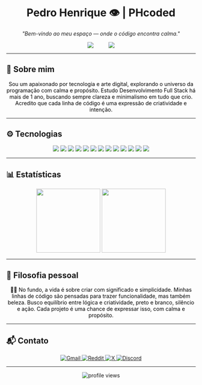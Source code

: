 <h1 align="center">Pedro Henrique 👁️ | PHcoded</h1>

<p align="center"><i>"Bem-vindo ao meu espaço — onde o código encontra calma."</i></p>

<p align="center" style="display: flex; justify-content: center; gap: 40px; align-items: center;">

  <!-- Animação principal -->
  <img src="https://readme-typing-svg.demolab.com?font=Fira+Code&size=22&pause=1000&color=000000&center=true&vCenter=true&width=500&lines=Arte+que+ganha+vida+em+linhas;L%C3%B3gica+e+alma+em+harmonia;Preto,+branco+e+inten%C3%A7%C3%A3o;Sil%C3%AAncio+que+cria;Fluxo,+foco+e+simplicidade" />

  <!-- Selo raro "coded by PH" -->
  <img src="https://readme-typing-svg.demolab.com?font=Fira+Code&size=16&pause=8000&color=FF0000&center=true&vCenter=true&width=150&lines=coded+by+PH" />

</p>

---

## 🧭 Sobre mim

<p align="center" style="color: black; max-width: 600px;">
  Sou um apaixonado por tecnologia e arte digital, explorando o universo da programação com calma e propósito.  
  Estudo Desenvolvimento Full Stack há mais de 1 ano, buscando sempre clareza e minimalismo em tudo que crio.  
  Acredito que cada linha de código é uma expressão de criatividade e intenção.
</p>

---

## ⚙️ Tecnologias

<div align="center">
  <img src="https://img.shields.io/badge/HTML5-000000?style=for-the-badge&logo=html5&logoColor=white"/>
  <img src="https://img.shields.io/badge/CSS3-000000?style=for-the-badge&logo=css3&logoColor=white"/>
  <img src="https://img.shields.io/badge/JavaScript-000000?style=for-the-badge&logo=javascript&logoColor=white"/>
  <img src="https://img.shields.io/badge/Markdown-000000?style=for-the-badge&logo=markdown&logoColor=white"/>
  <img src="https://img.shields.io/badge/Node.js-000000?style=for-the-badge&logo=node.js&logoColor=white"/>
  <img src="https://img.shields.io/badge/Express.js-000000?style=for-the-badge&logo=express&logoColor=white"/>
  <img src="https://img.shields.io/badge/MongoDB-000000?style=for-the-badge&logo=mongodb&logoColor=white"/>
  <img src="https://img.shields.io/badge/JWT-000000?style=for-the-badge&logo=jsonwebtokens&logoColor=white"/>
  <img src="https://img.shields.io/badge/Git-000000?style=for-the-badge&logo=git&logoColor=white"/>
  <img src="https://img.shields.io/badge/GitHub-000000?style=for-the-badge&logo=github&logoColor=white"/>
  <img src="https://img.shields.io/badge/Vercel-000000?style=for-the-badge&logo=vercel&logoColor=white"/>
  <img src="https://img.shields.io/badge/Render-000000?style=for-the-badge&logo=render&logoColor=white"/>
  <img src="https://img.shields.io/badge/Netlify-000000?style=for-the-badge&logo=netlify&logoColor=white"/>
</div>

---

## 📊 Estatísticas

<div align="center">
  <img height="170" src="https://github-readme-stats.vercel.app/api?username=PHcoded&show_icons=true&theme=dark&hide_border=true&count_private=true&bg_color=FFFFFF&title_color=000000&icon_color=FF0000&text_color=000000" />
  <img height="170" src="https://github-readme-stats.vercel.app/api/top-langs/?username=PHcoded&layout=compact&theme=dark&hide_border=true&bg_color=FFFFFF&title_color=000000&text_color=000000" />
</div>

---

## 🌿 Filosofia pessoal

<p align="center" style="color: black; max-width: 600px;">
  🧘‍♂️ No fundo, a vida é sobre criar com significado e simplicidade.  
  Minhas linhas de código são pensadas para trazer funcionalidade, mas também beleza.  
  Busco equilíbrio entre lógica e criatividade, preto e branco, silêncio e ação.  
  Cada projeto é uma chance de expressar isso, com calma e propósito.
</p>

---

## 📬 Contato

<p align="center">
  <a href="mailto:contact.phdev@gmail.com" target="_blank" rel="noopener noreferrer">
    <img src="https://img.shields.io/badge/Gmail-000000?style=for-the-badge&logo=gmail&logoColor=white" alt="Gmail" />
  </a>
  <a href="https://reddit.com/u/Pithenry" target="_blank" rel="noopener noreferrer">
    <img src="https://img.shields.io/badge/Reddit-000000?style=for-the-badge&logo=reddit&logoColor=white" alt="Reddit" />
  </a>
  <a href="https://x.com/PHthe2000" target="_blank" rel="noopener noreferrer">
    <img src="https://img.shields.io/badge/X-000000?style=for-the-badge&logo=twitter&logoColor=white" alt="X" />
  </a>
  <a href="https://discord.gg/MXRr7HKS" target="_blank" rel="noopener noreferrer">
    <img src="https://img.shields.io/badge/Discord-000000?style=for-the-badge&logo=discord&logoColor=white" alt="Discord" />
  </a>
</p>

---

<p align="center">
  <img src="https://komarev.com/ghpvc/?username=PHcoded&color=FF4444&label=visualiza%C3%A7%C3%B5es&style=flat-square&label_color=000000" alt="profile views" />
</p>
